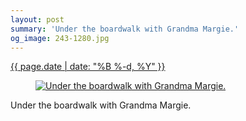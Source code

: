 ```yaml
---
layout: post
summary: 'Under the boardwalk with Grandma Margie.'
og_image: 243-1280.jpg
---
```


<p>
 <time>
  <a href="/243">
   {{ page.date | date: "%B %-d, %Y" }}
  </a>
 </time>
 <a href="/243">
  <figure data-taken="12/4/2013">
   <img alt="Under the boardwalk with Grandma Margie." sizes="(min-width: 700px) 50vw, calc(100vw - 2rem)" src="{{ site.assets_url }}/243-640.jpg" srcset="{{ site.assets_url }}/243-1280.jpg 1280w, {{ site.assets_url }}/243-960.jpg 960w, {{ site.assets_url }}/243-640.jpg 640w, {{ site.assets_url }}/243-320.jpg 320w"/>
  </figure>
 </a>
 <span>
  Under the boardwalk with Grandma Margie.
 </span>
</p>
